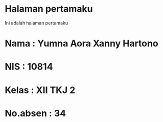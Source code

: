 <html>
  <head>
    <meta charset="utf-8">
    <H1>Halaman pertamaku</H1>
  </head>
  <body>
    <p>Ini adalah halaman pertamaku</title>
    <H1>Nama : Yumna Aora Xanny Hartono</H1>
    <H1>NIS : 10814</H1>
    <H1>Kelas : XII TKJ 2</H1>
    <H1>No.absen : 34</H1>
  </body>
</html>
